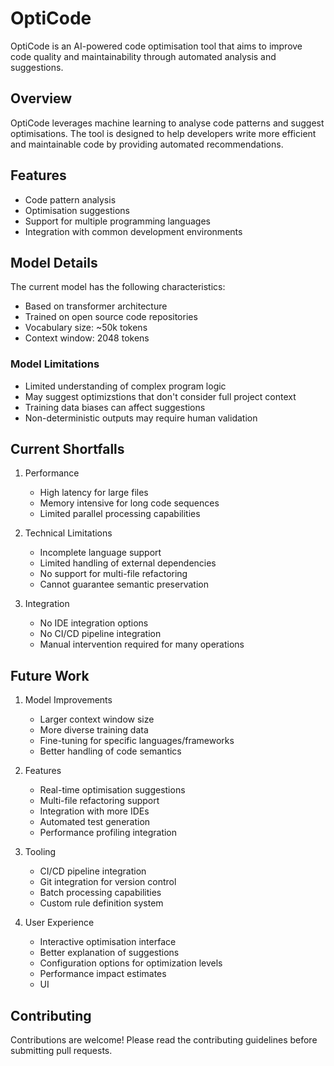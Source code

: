 # OptiCode

OptiCode is an AI-powered code optimisation tool that aims to improve code quality and maintainability through automated analysis and suggestions.

## Overview

OptiCode leverages machine learning to analyse code patterns and suggest optimisations. The tool is designed to help developers write more efficient and maintainable code by providing automated recommendations.

## Features

- Code pattern analysis
- Optimisation suggestions
- Support for multiple programming languages
- Integration with common development environments

## Model Details

The current model has the following characteristics:

- Based on transformer architecture
- Trained on open source code repositories
- Vocabulary size: ~50k tokens
- Context window: 2048 tokens

### Model Limitations

- Limited understanding of complex program logic
- May suggest optimizstions that don't consider full project context
- Training data biases can affect suggestions
- Non-deterministic outputs may require human validation

## Current Shortfalls

1. Performance

   - High latency for large files
   - Memory intensive for long code sequences
   - Limited parallel processing capabilities

2. Technical Limitations

   - Incomplete language support
   - Limited handling of external dependencies
   - No support for multi-file refactoring
   - Cannot guarantee semantic preservation

3. Integration
   - No IDE integration options
   - No CI/CD pipeline integration
   - Manual intervention required for many operations

## Future Work

1. Model Improvements

   - Larger context window size
   - More diverse training data
   - Fine-tuning for specific languages/frameworks
   - Better handling of code semantics

2. Features

   - Real-time optimisation suggestions
   - Multi-file refactoring support
   - Integration with more IDEs
   - Automated test generation
   - Performance profiling integration

3. Tooling

   - CI/CD pipeline integration
   - Git integration for version control
   - Batch processing capabilities
   - Custom rule definition system

4. User Experience
   - Interactive optimisation interface
   - Better explanation of suggestions
   - Configuration options for optimization levels
   - Performance impact estimates
   - UI

## Contributing

Contributions are welcome! Please read the contributing guidelines before submitting pull requests.
